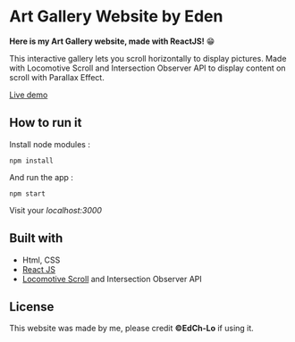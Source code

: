 # Art Gallery Website by Eden

**Here is my Art Gallery website, made with ReactJS!** 😁

This interactive gallery lets you scroll horizontally to display pictures. Made with Locomotive Scroll and Intersection Observer API to display content on scroll with Parallax Effect.

[Live demo](https://travel-beyond-creativity.netlify.app/)

## How to run it

Install node modules :

`npm install`

And run the app :

`npm start`

Visit your _localhost:3000_

## Built with

- Html, CSS
- [React JS](https://fr.reactjs.org/)
- [Locomotive Scroll](https://github.com/locomotivemtl/locomotive-scroll) and Intersection Observer API

## License

This website was made by me, please credit **©EdCh-Lo** if using it.
